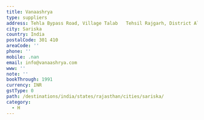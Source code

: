 ```yaml
---
title: Vanaashrya
type: suppliers
address: Tehla Bypass Road, Village Talab   Tehsil Rajgarh, District Alwar
city: Sariska
country: India
postalCode: 301 410
areaCode: ''
phone: ''
mobile: .nan
email: info@vanaashrya.com
www: ''
note: ''
bookThrough: 1991
currency: INR
gstType: 0
path: /destinations/india/states/rajasthan/cities/sariska/
category:
  - H
---
```


